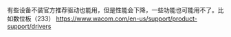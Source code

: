 有些设备不装官方推荐驱动也能用，但是性能会下降，一些功能也可能用不了。比如数位板（233）
https://www.wacom.com/en-us/support/product-support/drivers